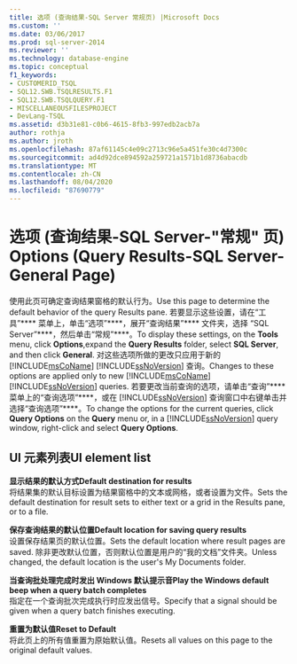 ```yaml
---
title: 选项 (查询结果-SQL Server 常规页) |Microsoft Docs
ms.custom: ''
ms.date: 03/06/2017
ms.prod: sql-server-2014
ms.reviewer: ''
ms.technology: database-engine
ms.topic: conceptual
f1_keywords:
- CUSTOMERID_TSQL
- SQL12.SWB.TSQLRESULTS.F1
- SQL12.SWB.TSQLQUERY.F1
- MISCELLANEOUSFILESPROJECT
- DevLang-TSQL
ms.assetid: d3b31e81-c0b6-4615-8fb3-997edb2acb7a
author: rothja
ms.author: jroth
ms.openlocfilehash: 87af61145c4e09c2713c96e5a451fe30c4d7300c
ms.sourcegitcommit: ad4d92dce894592a259721a1571b1d8736abacdb
ms.translationtype: MT
ms.contentlocale: zh-CN
ms.lasthandoff: 08/04/2020
ms.locfileid: "87690779"
---
```

# <a name="options-query-results-sql-server-general-page"></a><span data-ttu-id="b6dc1-102">选项 (查询结果-SQL Server-"常规" 页) </span><span class="sxs-lookup"><span data-stu-id="b6dc1-102">Options (Query Results-SQL Server-General Page)</span></span>
  <span data-ttu-id="b6dc1-103">使用此页可确定查询结果窗格的默认行为。</span><span class="sxs-lookup"><span data-stu-id="b6dc1-103">Use this page to determine the default behavior of the query Results pane.</span></span> <span data-ttu-id="b6dc1-104">若要显示这些设置，请在“工具”\*\*\*\* 菜单上，单击“选项”\*\*\*\*，展开“查询结果”\*\*\*\* 文件夹，选择 “SQL Server”\*\*\*\*，然后单击“常规”\*\*\*\*。</span><span class="sxs-lookup"><span data-stu-id="b6dc1-104">To display these settings, on the **Tools** menu, click **Options**,expand the **Query Results** folder, select **SQL Server**, and then click **General**.</span></span> <span data-ttu-id="b6dc1-105">对这些选项所做的更改只应用于新的 [!INCLUDE[msCoName](../includes/msconame-md.md)] [!INCLUDE[ssNoVersion](../includes/ssnoversion-md.md)] 查询。</span><span class="sxs-lookup"><span data-stu-id="b6dc1-105">Changes to these options are applied only to new [!INCLUDE[msCoName](../includes/msconame-md.md)] [!INCLUDE[ssNoVersion](../includes/ssnoversion-md.md)] queries.</span></span> <span data-ttu-id="b6dc1-106">若要更改当前查询的选项，请单击“查询”\*\*\*\* 菜单上的“查询选项”\*\*\*\*，或在 [!INCLUDE[ssNoVersion](../includes/ssnoversion-md.md)] 查询窗口中右键单击并选择“查询选项”\*\*\*\*。</span><span class="sxs-lookup"><span data-stu-id="b6dc1-106">To change the options for the current queries, click **Query Options** on the **Query** menu or, in a [!INCLUDE[ssNoVersion](../includes/ssnoversion-md.md)] query window, right-click and select **Query Options**.</span></span>  
  
## <a name="ui-element-list"></a><span data-ttu-id="b6dc1-107">UI 元素列表</span><span class="sxs-lookup"><span data-stu-id="b6dc1-107">UI element list</span></span>  
 <span data-ttu-id="b6dc1-108">**显示结果的默认方式**</span><span class="sxs-lookup"><span data-stu-id="b6dc1-108">**Default destination for results**</span></span>  
 <span data-ttu-id="b6dc1-109">将结果集的默认目标设置为结果窗格中的文本或网格，或者设置为文件。</span><span class="sxs-lookup"><span data-stu-id="b6dc1-109">Sets the default destination for result sets to either text or a grid in the Results pane, or to a file.</span></span>  
  
 <span data-ttu-id="b6dc1-110">**保存查询结果的默认位置**</span><span class="sxs-lookup"><span data-stu-id="b6dc1-110">**Default location for saving query results**</span></span>  
 <span data-ttu-id="b6dc1-111">设置保存结果页的默认位置。</span><span class="sxs-lookup"><span data-stu-id="b6dc1-111">Sets the default location where result pages are saved.</span></span> <span data-ttu-id="b6dc1-112">除非更改默认位置，否则默认位置是用户的“我的文档”文件夹。</span><span class="sxs-lookup"><span data-stu-id="b6dc1-112">Unless changed, the default location is the user's My Documents folder.</span></span>  
  
 <span data-ttu-id="b6dc1-113">**当查询批处理完成时发出 Windows 默认提示音**</span><span class="sxs-lookup"><span data-stu-id="b6dc1-113">**Play the Windows default beep when a query batch completes**</span></span>  
 <span data-ttu-id="b6dc1-114">指定在一个查询批次完成执行时应发出信号。</span><span class="sxs-lookup"><span data-stu-id="b6dc1-114">Specify that a signal should be given when a query batch finishes executing.</span></span>  
  
 <span data-ttu-id="b6dc1-115">**重置为默认值**</span><span class="sxs-lookup"><span data-stu-id="b6dc1-115">**Reset to Default**</span></span>  
 <span data-ttu-id="b6dc1-116">将此页上的所有值重置为原始默认值。</span><span class="sxs-lookup"><span data-stu-id="b6dc1-116">Resets all values on this page to the original default values.</span></span>  
  
  

